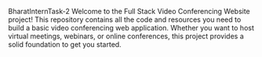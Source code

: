 BharatInternTask-2 Welcome to the Full Stack Video Conferencing Website project! This repository contains all the code and resources you need to build a basic video conferencing web application. Whether you want to host virtual meetings, webinars, or online conferences, this project provides a solid foundation to get you started.
